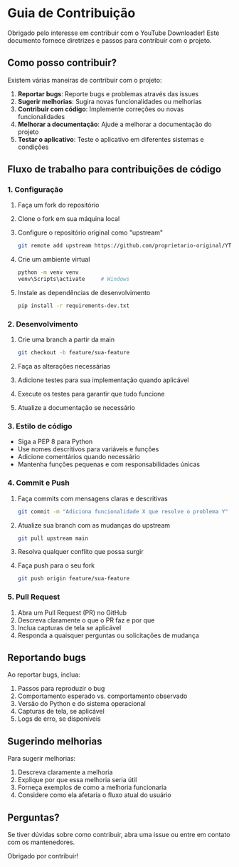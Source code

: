 # Guia de Contribuição

Obrigado pelo interesse em contribuir com o YouTube Downloader! Este documento fornece diretrizes e passos para contribuir com o projeto.

## Como posso contribuir?

Existem várias maneiras de contribuir com o projeto:

1. **Reportar bugs**: Reporte bugs e problemas através das issues
2. **Sugerir melhorias**: Sugira novas funcionalidades ou melhorias
3. **Contribuir com código**: Implemente correções ou novas funcionalidades
4. **Melhorar a documentação**: Ajude a melhorar a documentação do projeto
5. **Testar o aplicativo**: Teste o aplicativo em diferentes sistemas e condições

## Fluxo de trabalho para contribuições de código

### 1. Configuração

1. Faça um fork do repositório
2. Clone o fork em sua máquina local
3. Configure o repositório original como "upstream"

   ```bash
   git remote add upstream https://github.com/proprietario-original/YT-Downloader.git
   ```

4. Crie um ambiente virtual

   ```bash
   python -m venv venv
   venv\Scripts\activate     # Windows
   ```

5. Instale as dependências de desenvolvimento

   ```bash
   pip install -r requirements-dev.txt
   ```

### 2. Desenvolvimento

1. Crie uma branch a partir da main

   ```bash
   git checkout -b feature/sua-feature
   ```

2. Faça as alterações necessárias
3. Adicione testes para sua implementação quando aplicável
4. Execute os testes para garantir que tudo funcione
5. Atualize a documentação se necessário

### 3. Estilo de código

- Siga a PEP 8 para Python
- Use nomes descritivos para variáveis e funções
- Adicione comentários quando necessário
- Mantenha funções pequenas e com responsabilidades únicas

### 4. Commit e Push

1. Faça commits com mensagens claras e descritivas

   ```bash
   git commit -m "Adiciona funcionalidade X que resolve o problema Y"
   ```

2. Atualize sua branch com as mudanças do upstream

   ```bash
   git pull upstream main
   ```

3. Resolva qualquer conflito que possa surgir
4. Faça push para o seu fork

   ```bash
   git push origin feature/sua-feature
   ```

### 5. Pull Request

1. Abra um Pull Request (PR) no GitHub
2. Descreva claramente o que o PR faz e por que
3. Inclua capturas de tela se aplicável
4. Responda a quaisquer perguntas ou solicitações de mudança

## Reportando bugs

Ao reportar bugs, inclua:

1. Passos para reproduzir o bug
2. Comportamento esperado vs. comportamento observado
3. Versão do Python e do sistema operacional
4. Capturas de tela, se aplicável
5. Logs de erro, se disponíveis

## Sugerindo melhorias

Para sugerir melhorias:

1. Descreva claramente a melhoria
2. Explique por que essa melhoria seria útil
3. Forneça exemplos de como a melhoria funcionaria
4. Considere como ela afetaria o fluxo atual do usuário

## Perguntas?

Se tiver dúvidas sobre como contribuir, abra uma issue ou entre em contato com os mantenedores.

Obrigado por contribuir!
